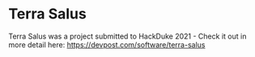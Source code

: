 # Terra Salus
Terra Salus was a project submitted to HackDuke 2021 - Check it out in more detail here: https://devpost.com/software/terra-salus
